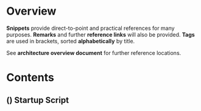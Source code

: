 # Overview

**Snippets** provide direct-to-point and practical references for many purposes. **Remarks** and further **reference links** will also be provided. **Tags** are used in brackets, sorted **alphabetically** by title.

See **architecture overview document** for further reference locations.

# Contents

## () Startup Script

```python

```